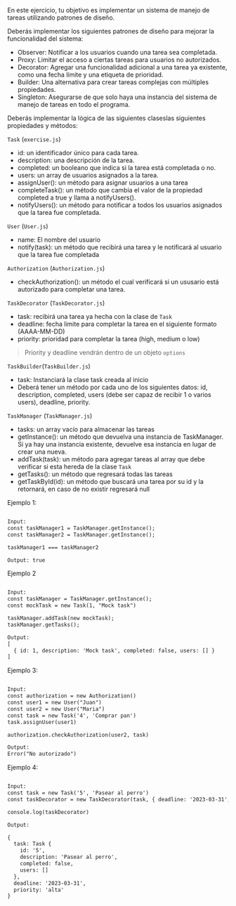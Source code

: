 En este ejercicio, tu objetivo es implementar un sistema de manejo de tareas utilizando patrones de diseño.

Deberás implementar los siguientes patrones de diseño para mejorar la funcionalidad del sistema:

- Observer: Notificar a los usuarios cuando una tarea sea completada.
- Proxy: Limitar el acceso a ciertas tareas para usuarios no autorizados.
- Decorator: Agregar una funcionalidad adicional a una tarea ya existente, como una fecha límite y una etiqueta de prioridad.
- Builder: Una alternativa para crear tareas complejas con múltiples propiedades.
- Singleton: Asegurarse de que solo haya una instancia del sistema de manejo de tareas en todo el programa.

Deberás implementar la lógica de las siguientes claseslas siguientes propiedades y métodos:

`Task` (`exercise.js`)
- id: un identificador único para cada tarea.
- description: una descripción de la tarea.
- completed: un booleano que indica si la tarea está completada o no.
- users: un array de usuarios asignados a la tarea.
- assignUser(): un método para asignar usuarios a una tarea
- completeTask(): un método que cambia el valor de la propiedad completed a true y llama a notifyUsers().
- notifyUsers(): un método para notificar a todos los usuarios asignados que la tarea fue completada.

`User` (`User.js`)
- name: El nombre del usuario
- notify(task): un método que recibirá una tarea y le notificará al usuario que la tarea fue completada 

`Authorization` (`Authorization.js`)
- checkAuthorization(): un método el cual verificará si un ususario está autorizado para completar una tarea.

`TaskDecorator` (`TaskDecorator.js`)
- task: recibirá una tarea ya hecha con la clase de `Task`
- deadline: fecha limite para completar la tarea en el siguiente formato (AAAA-MM-DD)
- priority: prioridad para completar la tarea (high, medium o low)

> Priority y deadline vendrán dentro de un objeto `options`

`TaskBuilder`(`TaskBuilder.js`)

- task: Instanciará la clase task creada al inicio 
- Deberá tener un método por cada uno de los siguientes datos: id, description, completed, users (debe ser capaz de recibir 1 o varios users), deadline, priority.

`TaskManager` (`TaskManager.js`)
- tasks: un array vacío para almacenar las tareas
- getInstance(): un método que devuelva una instancia de TaskManager. Si ya hay una instancia existente, devuelve esa instancia en lugar de crear una nueva.
- addTask(task): un método para agregar tareas al array que debe verificar si esta hereda de la clase `Task`
- getTasks(): un método que regresará todas las tareas
- getTaskById(id): un método que buscará una tarea por su id y la retornará, en caso de no existir regresará null

Ejemplo 1:

```txt

Input:
const taskManager1 = TaskManager.getInstance();
const taskManager2 = TaskManager.getInstance();

taskManager1 === taskManager2

Output: true

```

Ejemplo 2

```txt

Input:
const taskManager = TaskManager.getInstance();
const mockTask = new Task(1, "Mock task")

taskManager.addTask(new mockTask);
taskManager.getTasks();

Output:
[
  { id: 1, description: 'Mock task', completed: false, users: [] }
]

```

Ejemplo 3:

```txt

Input:
const authorization = new Authorization()
const user1 = new User("Juan")
const user2 = new User("Maria")
const task = new Task('4', 'Comprar pan')
task.assignUser(user1)

authorization.checkAuthorization(user2, task)

Output:
Error("No autorizado")

```

Ejemplo 4:

```txt

Input:
const task = new Task('5', 'Pasear al perro')
const taskDecorator = new TaskDecorator(task, { deadline: '2023-03-31', priority: 'alta' })

console.log(taskDecorator)

Output:

{
  task: Task {
    id: '5',
    description: 'Pasear al perro',
    completed: false,
    users: []
  },
  deadline: '2023-03-31',
  priority: 'alta'
}

```
